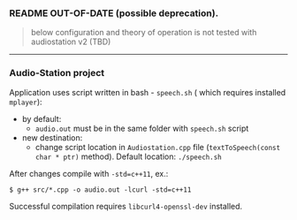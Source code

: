 ### README OUT-OF-DATE (possible deprecation).
> below configuration and theory of operation is not tested with audiostation v2 (TBD)

---

### Audio-Station project

Application uses script written in bash - `speech.sh` ( which requires installed `mplayer`): 
* by default:
  - `audio.out` must be in the same folder with `speech.sh` script
* new destination:
  - change script location in `Audiostation.cpp` file (`textToSpeech(const char * ptr)` method).
  Default location: `./speech.sh`

After changes compile with `-std=c++11`, ex.:

```
$ g++ src/*.cpp -o audio.out -lcurl -std=c++11 
```

Successful compilation requires `libcurl4-openssl-dev` installed.
